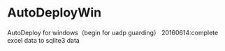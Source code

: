 # AutoDeployWin
AutoDeploy for windows（begin for uadp guarding）
20160614:complete excel data to sqlite3 data
